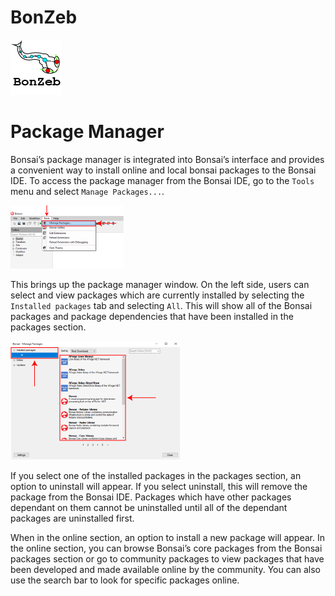 # BonZeb

![](../../Resources/BonZeb_Logo.png)

# Package Manager
Bonsai’s package manager is integrated into Bonsai’s interface and provides a convenient way to install online and local bonsai packages to the Bonsai IDE. 
To access the package manager from the Bonsai IDE, go to the `Tools` menu and select `Manage Packages...`.

![](images/image1.png)

This brings up the package manager window. 
On the left side, users can select and view packages which are currently installed by selecting the `Installed packages` tab and selecting `All`.
This will show all of the Bonsai packages and package dependencies that have been installed in the packages section.

![](images/image2.png)

If you select one of the installed packages in the packages section, an option to uninstall will appear.
If you select uninstall, this will remove the package from the Bonsai IDE.
Packages which have other packages dependant on them cannot be uninstalled until all of the dependant packages are uninstalled first.



When in the online section, an option to install a new package will appear. 
In the online section, you can browse Bonsai’s core packages from the Bonsai packages section or go to community packages to view packages that have been developed and made available online by the community. 
You can also use the search bar to look for specific packages online. 
